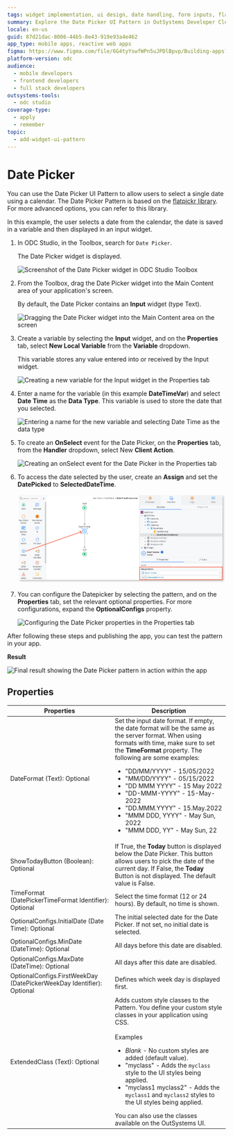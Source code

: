```yaml
---
tags: widget implementation, ui design, date handling, form inputs, flatpickr library
summary: Explore the Date Picker UI Pattern in OutSystems Developer Cloud (ODC) for selecting dates using a calendar interface.
locale: en-us
guid: 87d21dac-8006-44b5-8e43-919e93a4e462
app_type: mobile apps, reactive web apps
figma: https://www.figma.com/file/6G4tyYswfWPn5uJPDlBpvp/Building-apps?type=design&node-id=3203%3A13767&t=ZwHw8hXeFhwYsO5V-1
platform-version: odc
audience:
  - mobile developers
  - frontend developers
  - full stack developers
outsystems-tools:
  - odc studio
coverage-type:
  - apply
  - remember
topic:
  - add-widget-ui-pattern
---
```


# Date Picker

You can use the Date Picker UI Pattern to allow users to select a single date using a calendar. The Date Picker Pattern is based on the [flatpickr library](https://flatpickr.js.org/). For more advanced options, you can refer to this library.

In this example, the user selects a date from the calendar, the date is saved in a variable and then displayed in an input widget.

1. In ODC Studio, in the Toolbox, search for `Date Picker`.

    The Date Picker widget is displayed.

    ![Screenshot of the Date Picker widget in ODC Studio Toolbox](images/datepicker-widget-ss.png "Date Picker Widget")

1. From the Toolbox, drag the Date Picker widget into the Main Content area of your application's screen.

    By default, the Date Picker contains an **Input** widget (type Text).

    ![Dragging the Date Picker widget into the Main Content area on the screen](images/datepicker-drag-ss.png "Dragging Date Picker Widget")

1. Create a variable by selecting the **Input** widget, and on the **Properties** tab, select **New Local Variable** from the **Variable** dropdown.

    This variable stores any value entered into or received by the Input widget.

    ![Creating a new variable for the Input widget in the Properties tab](images/datepicker-var-ss.png "Creating a New Variable")

1. Enter a name for the variable (in this example **DateTimeVar**) and select **Date Time** as the **Data Type**. This variable is used to store the date that you selected.

    ![Entering a name for the new variable and selecting Date Time as the data type](images/datepicker-varname-ss.png "Naming the Variable")

1. To create an **OnSelect** event for the Date Picker, on the **Properties** tab, from the **Handler** dropdown, select New **Client Action**.

    ![Creating an onSelect event for the Date Picker in the Properties tab](images/datepicker-clientaction-ss.png "Creating onSelect Event")

1. To access the date selected by the user, create an **Assign** and set the **DatePicked** to **SelectedDateTime**.

    ![Adding an assign to set the DatePicked variable to the SelectedDateTime](images/datepicker-assign-ss.png "Assigning Variable Value")
    
1. You can configure the Datepicker by selecting the pattern, and on the **Properties** tab, set the relevant optional properties. For more configurations, expand the **OptionalConfigs** property.

    ![Configuring the Date Picker properties in the Properties tab](images/datepicker-properties-ss.png "Setting Date Picker Widget Properties")

After following these steps and publishing the app, you can test the pattern in your app.

**Result**

![Final result showing the Date Picker pattern in action within the app](images/datepicker-result.png "Date Picker pattern Result")

## Properties

| Properties                                                            | Description                                                                                                                                                                                                                                                                                                                                                                                                                                                                                                                                                                                                                           |
|-----------------------------------------------------------------------|---------------------------------------------------------------------------------------------------------------------------------------------------------------------------------------------------------------------------------------------------------------------------------------------------------------------------------------------------------------------------------------------------------------------------------------------------------------------------------------------------------------------------------------------------------------------------------------------------------------------------------------|
| DateFormat (Text): Optional                                           | Set the input date format. If empty, the date format will be the same as the server format. When using formats with time, make sure to set the **TimeFormat** property. The following are some examples:<ul><li>"DD/MM/YYYY" - 15/05/2022 </li> <li>"MM/DD/YYYY" - 05/15/2022</li><li>"DD MMM YYYY" - 15 May 2022</li><li>"DD-MMM-YYYY" - 15-May-2022</li><li>"DD.MMM.YYYY" - 15.May.2022</li><li>"MMM DDD, YYYY" - May Sun, 2022</li><li>"MMM DDD, YY" - May Sun, 22</li></ul>                                                                                                                                                       |
| ShowTodayButton (Boolean): Optional                                   | If True, the **Today** button is displayed below the Date Picker.  This button allows users to pick the date of the current day. If False, the **Today** Button is not displayed. The default value is False.                                                                                                                                                                                                                                                                                                                                                                                                                         |
| TimeFormat (DatePickerTimeFormat Identifier): Optional                | Select the time format (12 or 24 hours). By default, no time is shown.                                                                                                                                                                                                                                                                                                                                                                                                                                                                                                                                                                |
| OptionalConfigs.InitialDate (Date Time): Optional                     | The initial selected date for the Date Picker. If not set, no initial date is selected.                                                                                                                                                                                                                                                                                                                                                                                                                                                                                                                                               |
| OptionalConfigs.MinDate (DateTime): Optional                          | All days before this date are disabled.                                                                                                                                                                                                                                                                                                                                                                                                                                                                                                                                                                                               |
| OptionalConfigs.MaxDate (DateTime): Optional                          | All days after this date are disabled.                                                                                                                                                                                                                                                                                                                                                                                                                                                                                                                                                                                                |
| OptionalConfigs.FirstWeekDay (DatePickerWeekDay Identifier): Optional | Defines which week day is displayed first.                                                                                                                                                                                                                                                                                                                                                                                                                                                                                                                                                                                            |
| ExtendedClass (Text): Optional                                        | Adds custom style classes to the Pattern. You define your custom style classes in your application using CSS. <br/><br/>Examples <ul><li>_Blank_ - No custom styles are added (default value).</li><li>"myclass" - Adds the ``myclass`` style to the UI styles being applied.</li><li>"myclass1 myclass2" - Adds the ``myclass1`` and ``myclass2`` styles to the UI styles being applied.</li></ul>You can also use the classes available on the OutSystems UI. |
